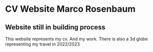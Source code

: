 # CV Website Marco Rosenbaum

## Website still in building process

This website represents my cv. And my work.
There is also a 3d globe representing my travel in 2022/2023
